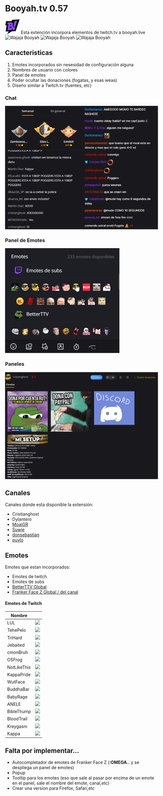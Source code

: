 # Booyah.tv 0.57
  ![app icon](48.png) Esta extención incorpora elementos de twitch.tv a booyah.live ![Wajaja](https://cdn.frankerfacez.com/emoticon/594021/1) Booyah ![Wajaja](https://cdn.frankerfacez.com/emoticon/594021/1) Booyah ![Wajaja](https://cdn.frankerfacez.com/emoticon/594021/1) Booyah


## Caracteristicas

1. Emotes incorporados sin nesesidad de configuración alguna
2. Nombres de usuario con colores
4. Panel de emotes
5. Poder ocultar las donaciones (fogatas, y esas weas)
6. Diseño similar a Twitch.tv (fuentes, etc)

### Chat
![Chat](readme/oldvsnew.png)
### Panel de Emotes
![Panel de Emotes](readme/emotepanel.png)
### Paneles
![Paneles](readme/paneles.png)

## Canales

Canales donde esta disponible la extensión:

* Cristianghost
* Dylantero
* [MoaiGR](https://booyah.live/channels/63681555)
* [Suwie](https://booyah.live/channels/71614581)
* [donsebastian](https://booyah.live/donsebastian)
* [puvlo](https://booyah.live/channels/62813927)

## Emotes

Emotes que estan incorporados:

* Emotes de twitch
* Emotes de subs
* [BetterTTV Global](https://betterttv.com)
* [Franker Face Z Global / del canal](https://www.frankerfacez.com)

#### Emotes de Twitch
| Nombre |   |
|--------|---|
|   LUL     |  ![](https://static-cdn.jtvnw.net/emoticons/v2/425618/default/dark/1.0) |
|     TehePelo   | ![](https://static-cdn.jtvnw.net/emoticons/v2/160404/default/dark/1.0) |
|    TriHard    |  ![](https://static-cdn.jtvnw.net/emoticons/v2/120232/default/dark/1.0) |
|    Jebaited    |  ![](https://static-cdn.jtvnw.net/emoticons/v2/114836/default/dark/1.0) |
|    cmonBruh    |  ![](https://static-cdn.jtvnw.net/emoticons/v2/84608/default/dark/1.0) |
|    OSFrog    |  ![](https://static-cdn.jtvnw.net/emoticons/v2/81248/default/dark/1.0) |
|    NotLikeThis    |  ![](https://static-cdn.jtvnw.net/emoticons/v2/58765/default/dark/1.0) |
|    KappaPride    |  ![](https://static-cdn.jtvnw.net/emoticons/v2/55338/default/dark/1.0) |
|    WutFace    |  ![](https://static-cdn.jtvnw.net/emoticons/v2/28087/default/dark/1.0) |
|    BuddhaBar    |  ![](https://static-cdn.jtvnw.net/emoticons/v2/27602/default/dark/1.0) |
|    BabyRage    | ![](https://static-cdn.jtvnw.net/emoticons/v2/22639/default/dark/1.0)  |
|    ANELE    |  ![](https://static-cdn.jtvnw.net/emoticons/v2/3792/default/dark/1.0) |
|    BibleThump    |  ![](https://static-cdn.jtvnw.net/emoticons/v2/86/default/dark/1.0) |
|    BloodTrail    | ![](https://static-cdn.jtvnw.net/emoticons/v2/69/default/dark/1.0)  |
|    Kreygasm    |  ![](https://static-cdn.jtvnw.net/emoticons/v2/41/default/dark/1.0) |
|    Kappa    |  ![](https://static-cdn.jtvnw.net/emoticons/v2/25/default/dark/1.0) |

## Falta por implementar...


* Autocompletador de emotes de Franker Face Z (**:OMEGA..** y se despliega un panel de emotes)
* Popup
* Tooltip para los emotes (eso que sale al pasar por encima de un emote en el panel, sale el nombre del emote, canal,etc)
* Crear una version para Firefox, Safari,etc